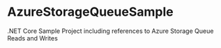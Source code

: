 # AzureStorageQueueSample
.NET Core Sample Project including references to Azure Storage Queue Reads and Writes
